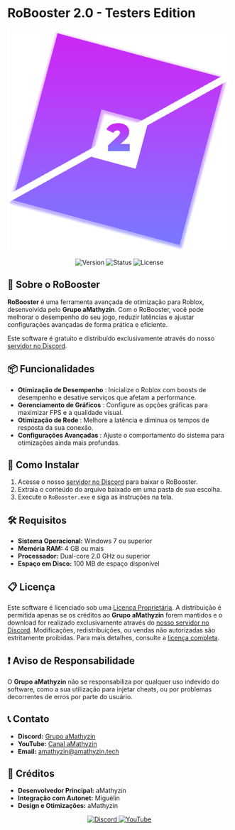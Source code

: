 # RoBooster 2.0 - Testers Edition

![RoBooster Logo](./img/logo.png)

<p align="center">
    <img src="https://img.shields.io/badge/version-2.0-blue.svg" alt="Version">
    <img src="https://img.shields.io/badge/status-in%20development-orange.svg" alt="Status">
    <img src="https://img.shields.io/badge/license-proprietary-red.svg" alt="License">
</p>

## 🚀 Sobre o RoBooster

**RoBooster** é uma ferramenta avançada de otimização para Roblox, desenvolvida pelo **Grupo aMathyzin**. Com o RoBooster, você pode melhorar o desempenho do seu jogo, reduzir latências e ajustar configurações avançadas de forma prática e eficiente. 

Este software é gratuito e distribuído exclusivamente através do nosso [servidor no Discord](https://amathyzin.tech/discord).

## 📦 Funcionalidades

- **Otimização de Desempenho** <i class="fa-solid fa-bolt"></i>: Inicialize o Roblox com boosts de desempenho e desative serviços que afetam a performance.
- **Gerenciamento de Gráficos** <i class="fa-solid fa-tv"></i>: Configure as opções gráficas para maximizar FPS e a qualidade visual.
- **Otimização de Rede** <i class="fa-solid fa-wifi"></i>: Melhore a latência e diminua os tempos de resposta da sua conexão.
- **Configurações Avançadas** <i class="fa-solid fa-sliders-h"></i>: Ajuste o comportamento do sistema para otimizações ainda mais profundas.

## 🔧 Como Instalar

1. Acesse o nosso [servidor no Discord](https://amathyzin.tech/discord) para baixar o RoBooster.
2. Extraia o conteúdo do arquivo baixado em uma pasta de sua escolha.
3. Execute o `RoBooster.exe` e siga as instruções na tela.

## 🛠️ Requisitos

- **Sistema Operacional:** Windows 7 ou superior
- **Memória RAM:** 4 GB ou mais
- **Processador:** Dual-core 2.0 GHz ou superior
- **Espaço em Disco:** 100 MB de espaço disponível

## 📋 Licença

Este software é licenciado sob uma [Licença Proprietária](./LICENSE). A distribuição é permitida apenas se os créditos ao **Grupo aMathyzin** forem mantidos e o download for realizado exclusivamente através do [nosso servidor no Discord](https://amathyzin.tech/discord). Modificações, redistribuições, ou vendas não autorizadas são estritamente proibidas. Para mais detalhes, consulte a [licença completa](./LICENSE).

## ❗ Aviso de Responsabilidade

O **Grupo aMathyzin** não se responsabiliza por qualquer uso indevido do software, como a sua utilização para injetar cheats, ou por problemas decorrentes de erros por parte do usuário.

## 📞 Contato

- **Discord:** [Grupo aMathyzin](https://amathyzin.tech/discord)
- **YouTube:** [Canal aMathyzin](https://youtube.com/@amathyzin)
- **Email:** amathyzin@amathyzin.tech

## 🌟 Créditos

- **Desenvolvedor Principal:** aMathyzin
- **Integração com Autonet:** Miguélin
- **Design e Otimizações:** aMathyzin

<p align="center">
    <a href="https://amathyzin.tech/discord" target="_blank">
        <img src="https://img.shields.io/badge/Discord-7289DA?style=for-the-badge&logo=discord&logoColor=white" alt="Discord">
    </a>
    <a href="https://youtube.com/@amathyzin" target="_blank">
        <img src="https://img.shields.io/badge/YouTube-FF0000?style=for-the-badge&logo=youtube&logoColor=white" alt="YouTube">
    </a>
</p>
